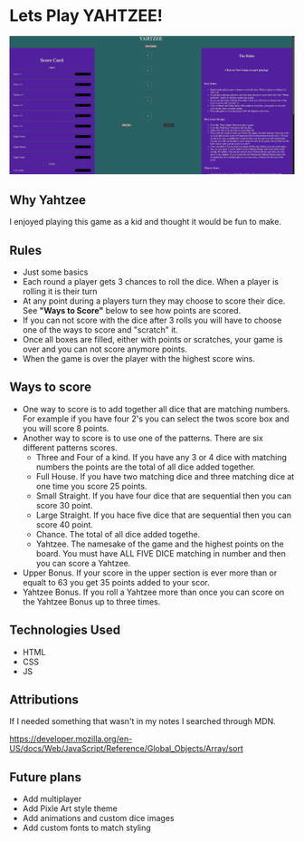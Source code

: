 # Lets Play YAHTZEE!

![Game Screen Shot](images/CE486684-88C5-4D2D-A3EA-474744CD25C4.png)

## Why Yahtzee
I enjoyed playing this game as a kid and thought it would be fun to make. 

## Rules

- Just some basics
- Each round a player gets 3 chances to roll the dice. When a player is rolling it is their turn
- At any point during a players turn they may choose to score their dice. See **"Ways to Score"** below to see how points are scored.
- If you can not score with the dice after 3 rolls you will have to choose one of the ways to score and "scratch" it.
- Once all boxes are filled, either with points or scratches, your game is over and you can not score anymore points.
- When the game is over the player with the highest score wins.

## Ways to score

- One way to score is to add together all dice that are matching numbers. For example if you have four 2's you can select the twos score box and you will score 8 points.
- Another way to score is to use one of the patterns. There are six different patterns scores.
    - Three and Four of a kind. If you have any 3 or 4 dice with matching numbers the points are the total of all dice added together.
    - Full House. If you have two matching dice and three matching dice at one time you score 25 points.
    - Small Straight. If you have four dice that are sequential then you can score 30 point.
    - Large Straight. If you hace five dice that are sequential then you can score 40 point.
    - Chance. The total of all dice added togethe.
    - Yahtzee. The namesake of the game and the highest points on the board. You must have ALL FIVE DICE matching in number and then you can score a Yahtzee.
- Upper Bonus. If your score in the upper section is ever more than or equalt to 63 you get 35 points added to your scor.
- Yahtzee Bonus. If you roll a Yahtzee more than once you can score on the Yahtzee Bonus up to three times.

## Technologies Used

- HTML
- CSS
- JS

## Attributions

If I needed something that wasn't in my notes I searched through MDN.

https://developer.mozilla.org/en-US/docs/Web/JavaScript/Reference/Global_Objects/Array/sort

## Future plans

- Add multiplayer
- Add Pixle Art style theme
- Add animations and custom dice images
- Add custom fonts to match styling




